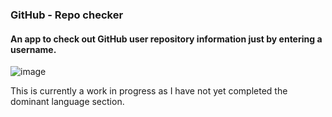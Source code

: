 ### GitHub - Repo checker

#### An app to check out GitHub user repository information just by entering a username.

![image](https://user-images.githubusercontent.com/44870179/65839073-c456b500-e301-11e9-9c58-0f0a96318224.png)

This is currently a work in progress as I have not yet completed the dominant language section.
